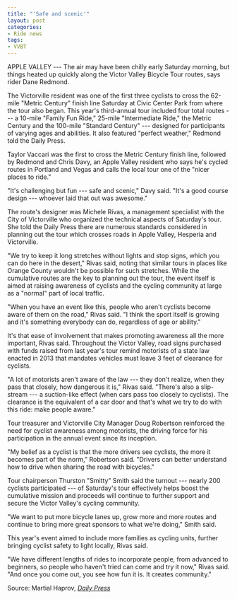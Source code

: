 ```yaml
---
title: "'Safe and scenic'"
layout: post
categories:
- Ride news
tags:
- VVBT
---
```


APPLE VALLEY --- The air may have been chilly early Saturday morning, but things heated up quickly along the Victor Valley Bicycle Tour routes, says rider Dane Redmond.

The Victorville resident was one of the first three cyclists to cross the 62-mile "Metric Century" finish line Saturday at Civic Center Park from where the tour also began. This year's third-annual tour included four total routes --- a 10-mile "Family Fun Ride," 25-mile "Intermediate Ride," the Metric Century and the 100-mile "Standard Century" --- designed for participants of varying ages and abilities. It also featured "perfect weather," Redmond told the Daily Press.

Taylor Vaccari was the first to cross the Metric Century finish line, followed by Redmond and Chris Davy, an Apple Valley resident who says he's cycled routes in Portland and Vegas and calls the local tour one of the "nicer places to ride."

"It's challenging but fun --- safe and scenic," Davy said. "It's a good course design --- whoever laid that out was awesome."

The route's designer was Michele Rivas, a management specialist with the City of Victorville who organized the technical aspects of Saturday's tour. She told the Daily Press there are numerous standards considered in planning out the tour which crosses roads in Apple Valley, Hesperia and Victorville.

"We try to keep it long stretches without lights and stop signs, which you can do here in the desert," Rivas said, noting that similar tours in places like Orange County wouldn't be possible for such stretches. While the cumulative routes are the key to planning out the tour, the event itself is aimed at raising awareness of cyclists and the cycling community at large as a "normal" part of local traffic.

"When you have an event like this, people who aren't cyclists become aware of them on the road," Rivas said. "I think the sport itself is growing and it's something everybody can do, regardless of age or ability."

It's that ease of involvement that makes promoting awareness all the more important, Rivas said. Throughout the Victor Valley, road signs purchased with funds raised from last year's tour remind motorists of a state law enacted in 2013 that mandates vehicles must leave 3 feet of clearance for cyclists.

"A lot of motorists aren't aware of the law --- they don't realize, when they pass that closely, how dangerous it is," Rivas said. "There's also a slip-stream --- a suction-like effect (when cars pass too closely to cyclists). The clearance is the equivalent of a car door and that's what we try to do with this ride: make people aware."

Tour treasurer and Victorville City Manager Doug Robertson reinforced the need for cyclist awareness among motorists, the driving force for his participation in the annual event since its inception.

"My belief as a cyclist is that the more drivers see cyclists, the more it becomes part of the norm," Robertson said. "Drivers can better understand how to drive when sharing the road with bicycles."

Tour chairperson Thurston "Smitty" Smith said the turnout --- nearly 200 cyclists participated --- of Saturday's tour effectively helps boost the cumulative mission and proceeds will continue to further support and secure the Victor Valley's cycling community.

"We want to put more bicycle lanes up, grow more and more routes and continue to bring more great sponsors to what we're doing," Smith said.

This year's event aimed to include more families as cycling units, further bringing cyclist safety to light locally, Rivas said.

"We have different lengths of rides to incorporate people, from advanced to beginners, so people who haven't tried can come and try it now," Rivas said. "And once you come out, you see how fun it is. It creates community."

Source: Martial Haprov, [*Daily Press*](https://www.vvdailypress.com)
